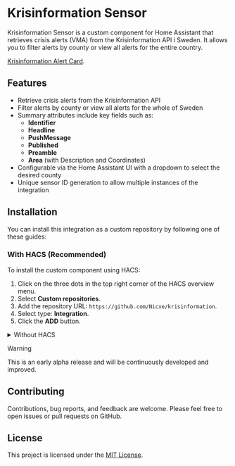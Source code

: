 # Krisinformation Sensor

Krisinformation Sensor is a custom component for Home Assistant that retrieves crisis alerts (VMA) from the Krisinformation API i Sweden. It allows you to filter alerts by county or view all alerts for the entire country. 

[Krisinformation Alert Card](https://github.com/Nicxe/krisinformation-alert-card).

## Features

- Retrieve crisis alerts from the Krisinformation API
- Filter alerts by county or view all alerts for the whole of Sweden
- Summary attributes include key fields such as:
  - **Identifier**
  - **Headline**
  - **PushMessage**
  - **Published**
  - **Preamble**
  - **Area** (with Description and Coordinates)
- Configurable via the Home Assistant UI with a dropdown to select the desired county
- Unique sensor ID generation to allow multiple instances of the integration

## Installation

You can install this integration as a custom repository by following one of these guides:

### With HACS (Recommended)

To install the custom component using HACS:

1. Click on the three dots in the top right corner of the HACS overview menu.
2. Select **Custom repositories**.
3. Add the repository URL: `https://github.com/Nicxe/krisinformation`.
4. Select type: **Integration**.
5. Click the **ADD** button.

<details>
<summary>Without HACS</summary>

1. Download the latest release of the SMHI Alert integration from **[GitHub Releases](https://github.com/Nicxe/krisinformation/releases)**.
2. Extract the downloaded files and place the `smhi_alerts` folder in your Home Assistant `custom_components` directory (usually located in the `config/custom_components` directory).
3. Restart your Home Assistant instance to load the new integration.

</details>


> [!WARNING]
> This is an early alpha release and will be continuously developed and improved.


## Contributing

Contributions, bug reports, and feedback are welcome. Please feel free to open issues or pull requests on GitHub.

## License

This project is licensed under the [MIT License](LICENSE).